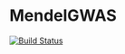 # MendelGWAS

[![Build Status](https://travis-ci.org/OpenMendel/MendelGWAS.jl.svg?branch=master)](https://travis-ci.org/OpenMendel/MendelGWAS.jl)
